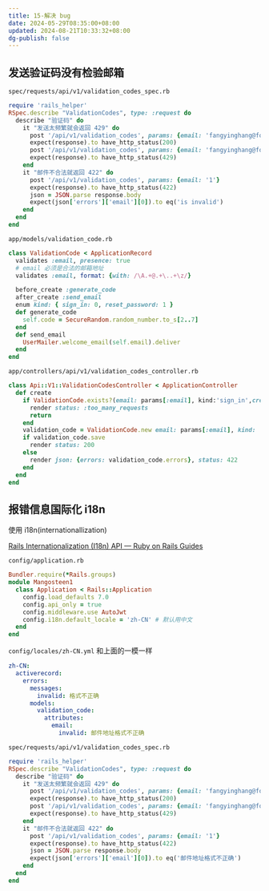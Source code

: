 ```yaml
---
title: 15-解决 bug
date: 2024-05-29T08:35:00+08:00
updated: 2024-08-21T10:33:32+08:00
dg-publish: false
---
```


## 发送验证码没有检验邮箱

`spec/requests/api/v1/validation_codes_spec.rb`

```rb
require 'rails_helper'
RSpec.describe "ValidationCodes", type: :request do
  describe "验证码" do
    it "发送太频繁就会返回 429" do
      post '/api/v1/validation_codes', params: {email: 'fangyinghang@foxmail.com'}
      expect(response).to have_http_status(200)
      post '/api/v1/validation_codes', params: {email: 'fangyinghang@foxmail.com'}
      expect(response).to have_http_status(429)
    end
    it "邮件不合法就返回 422" do
      post '/api/v1/validation_codes', params: {email: '1'}
      expect(response).to have_http_status(422)
      json = JSON.parse response.body
      expect(json['errors']['email'][0]).to eq('is invalid')
    end
  end
end
```

`app/models/validation_code.rb`

```rb
class ValidationCode < ApplicationRecord
  validates :email, presence: true
  # email 必须是合法的邮箱地址
  validates :email, format: {with: /\A.+@.+\..+\z/}

  before_create :generate_code
  after_create :send_email
  enum kind: { sign_in: 0, reset_password: 1 }
  def generate_code
    self.code = SecureRandom.random_number.to_s[2..7]
  end
  def send_email
    UserMailer.welcome_email(self.email).deliver
  end
end
```

`app/controllers/api/v1/validation_codes_controller.rb`

```rb
class Api::V1::ValidationCodesController < ApplicationController
  def create
    if ValidationCode.exists?(email: params[:email], kind:'sign_in',created_at: 3.seconds.ago..Time.now)
      render status: :too_many_requests
      return
    end
    validation_code = ValidationCode.new email: params[:email], kind: 'sign_in'
    if validation_code.save
      render status: 200
    else
      render json: {errors: validation_code.errors}, status: 422
    end
  end
end
```

## 报错信息国际化 i18n

使用 i18n(internationallization)

[Rails Internationalization (I18n) API — Ruby on Rails Guides](https://guides.rubyonrails.org/i18n.html)

`config/application.rb`

```rb
Bundler.require(*Rails.groups)
module Mangosteen1
  class Application < Rails::Application
    config.load_defaults 7.0
    config.api_only = true
    config.middleware.use AutoJwt
    config.i18n.default_locale = 'zh-CN' # 默认用中文
  end
end
```

`config/locales/zh-CN.yml` 和上面的一模一样

```yml
zh-CN:
  activerecord:
    errors:
      messages:
        invalid: 格式不正确
      models:
        validation_code:
          attributes:
            email:
              invalid: 邮件地址格式不正确
```

`spec/requests/api/v1/validation_codes_spec.rb`

```rb
require 'rails_helper'
RSpec.describe "ValidationCodes", type: :request do
  describe "验证码" do
    it "发送太频繁就会返回 429" do
      post '/api/v1/validation_codes', params: {email: 'fangyinghang@foxmail.com'}
      expect(response).to have_http_status(200)
      post '/api/v1/validation_codes', params: {email: 'fangyinghang@foxmail.com'}
      expect(response).to have_http_status(429)
    end
    it "邮件不合法就返回 422" do
      post '/api/v1/validation_codes', params: {email: '1'}
      expect(response).to have_http_status(422)
      json = JSON.parse response.body
      expect(json['errors']['email'][0]).to eq('邮件地址格式不正确')
    end
  end
end
```
